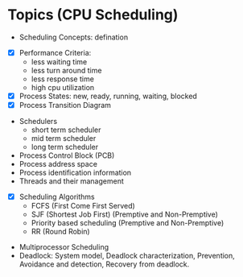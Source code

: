 # Topics (CPU Scheduling)

- Scheduling Concepts: defination
- [x] Performance Criteria:
    - less waiting time
    - less turn around time
    - less response time
    - high cpu utilization
- [x] Process States: new, ready, running, waiting, blocked
- [x] Process Transition Diagram
- Schedulers
    - short term scheduler
    - mid term scheduler
    - long term scheduler
- Process Control Block (PCB)
- Process address space
- Process identification information
- Threads and their management
- [x] Scheduling Algorithms
    - FCFS (First Come First Served)
    - SJF (Shortest Job First) (Premptive and Non-Premptive)
    - Priority based scheduling (Premptive and Non-Premptive)
    - RR (Round Robin)
- Multiprocessor Scheduling 
- Deadlock: System model, Deadlock characterization, Prevention, Avoidance and detection, Recovery from deadlock.

